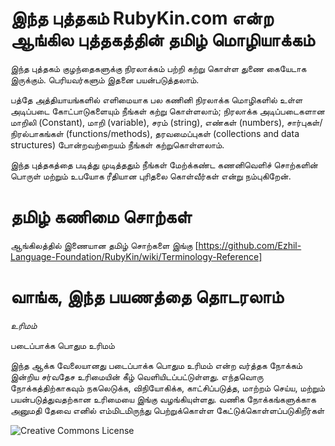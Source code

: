 இந்த புத்தகம் RubyKin.com என்ற ஆங்கில புத்தகத்தின் தமிழ் மொழியாக்கம் 
==
இந்த புத்தகம் குழந்தைகளுக்கு நிரலாக்கம் பற்றி கற்று கொள்ள துணை கையேடாக இருக்கும். பெரியவர்களும் இதனை பயன்படுத்தலாம்.

பத்தே அத்தியாயங்களில் எளிமையாக பல கணினி நிரலாக்க மொழிகளில் உள்ள அடிப்படை கோட்பாடுகளையும் நீங்கள் கற்று கொள்ளலாம்; நிரலாக்க அடிப்படைகளான மாறிலி (Constant), மாறி (variable), சரம் (string), எண்கள் (numbers), சார்புகள்/நிரல்பாகங்கள் (functions/methods), தரவமைப்புகள் (collections and data structures) போன்றவற்றையம் நீங்கள் கற்றுகொள்ளலாம்.

இந்த புத்தகத்தை படித்து முடித்ததும் நீங்கள் மேற்க்கண்ட கணனிவெளிச் சொற்களின் பொருள் மற்றும் உபயோக ரீதியான புரிதலை கொள்வீர்கள் என்று நம்புகிறேன்.

தமிழ் கணிமை சொற்கள்
==
ஆங்கிலத்தில் இணையான தமிழ் சொற்களை இங்கு [https://github.com/Ezhil-Language-Foundation/RubyKin/wiki/Terminology-Reference]

வாங்க, இந்த பயணத்தை தொடரலாம் 
==
_உரிமம்_

படைப்பாக்க பொதும உரிமம்

இந்த ஆக்க வேலையானது படைப்பாக்க பொதும உரிமம் என்ற வர்த்தக நோக்கம் இன்றிய சர்வதேச உரிமையின் கீழ் வெளியிடப்பட்டுள்ளது. எந்தவொரு நோக்கத்திற்காகவும் நகலெடுக்க, விநியோகிக்க, காட்சிப்படுத்த, மாற்றம் செய்ய, மற்றும் பயன்படுத்துவதற்கான உரிமையை இங்கு வழங்கியுள்ளது. வணிக நோக்கங்களுக்காக அனுமதி தேவை எனில் எம்மிடமிருந்து பெற்றுக்கொள்ள கேட்டுக்கொள்ளப்படுகிறீர்கள்

 ![Creative Commons License]( https://i.creativecommons.org/l/by-nc/4.0/88x31.png)
